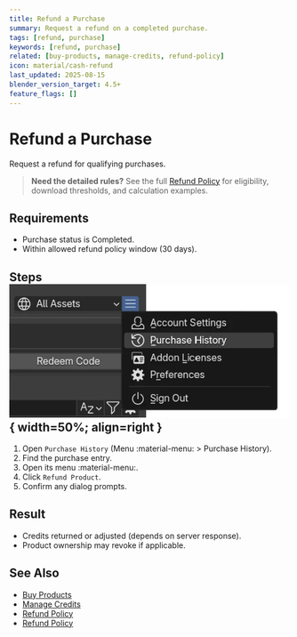 ```yaml
---
title: Refund a Purchase
summary: Request a refund on a completed purchase.
tags: [refund, purchase]
keywords: [refund, purchase]
related: [buy-products, manage-credits, refund-policy]
icon: material/cash-refund
last_updated: 2025-08-15
blender_version_target: 4.5+
feature_flags: []
---
```


# Refund a Purchase

Request a refund for qualifying purchases.

> **Need the detailed rules?** See the full [Refund Policy](../reference/refund-policy.md) for eligibility, download thresholds, and calculation examples.

## Requirements
- Purchase status is Completed.
- Within allowed refund policy window (30 days).

## Steps ![Location of Refund Product](../assets/img/purchase_history_menu_location.webp){ width=50%; align=right }
1. Open `Purchase History` (Menu :material-menu: > Purchase History).
2. Find the purchase entry.
3. Open its menu :material-menu:.
4. Click `Refund Product`.
5. Confirm any dialog prompts.

## Result
- Credits returned or adjusted (depends on server response).
- Product ownership may revoke if applicable.


## See Also
- [Buy Products](buy-products.md)
- [Manage Credits](manage-credits.md)
- [Refund Policy](/docs/reference/refund-policy/)
- [Refund Policy](../reference/refund-policy.md)
